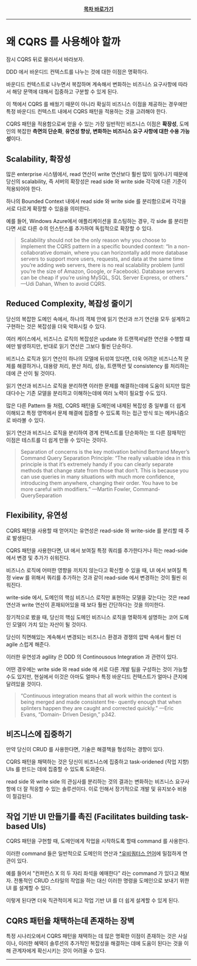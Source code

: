 <div align="center">

#### [목차 바로가기](https://github.com/dhslrl321/cqrs-journey-guide-korean/blob/master/Table%20of%20Contents.md)

</div>

---

# 왜 CQRS 를 사용해야 할까

잠시 CQRS 뒤로 물러서서 바라보자.

DDD 에서 바운디드 컨텍스트를 나누는 것에 대한 이점은 명확하다.

바운디드 컨텍스트로 나누면서 복잡하며 계속해서 변화하는 비즈니스 요구사항에 따라서 해당 문맥에 대해서 집중하고 구분할 수 있게 된다.

이 책에서 CQRS 를 배웠기 때문이 아니라 확실히 비즈니스 이점을 제공하는 경우에만 특정 바운디드 컨텍스트 내에서 CQRS 패턴을 적용하는 것을 고려해야 한다.

CQRS 패턴을 적용함으로써 얻을 수 있는 가장 일반적인 비즈니스 이점은 **확장성**, 도메인의 복잡한 **측면의 단순화**, **유연성 향상, 변화하는 비즈니스 요구 사항에 대한 수용 가능성**이다.

## Scalability, 확장성

많은 enterprise 시스템에서, read 연산이 write 연산보다 훨씬 많이 일어나기 때문에 당신의 scalability, 즉 서버의 확장성은 read side 와 write side 각각에 다른 기준이 적용되어야 한다.

하나의 Bounded Context 내에서 read side 와 write side 를 분리함으로써 각각을 서로 다르게 확장할 수 있음을 의미한다.

예를 들어, Windows Azure에서 애플리케이션을 호스팅하는 경우, 각 side 를 분리한다면 서로 다른 수의 인스턴스를 추가하여 독립적으로 확장할 수 있다.

> Scalability should not be the only reason why you choose to implement the CQRS pattern in a specific bounded context: “In a non-collaborative domain, where you can horizontally add more database servers to support more users, requests, and data at the same time you’re adding web servers, there is no real scalability problem (until you’re the size of Amazon, Google, or Facebook). Database servers can be cheap if you’re using MySQL, SQL Server Express, or others.” —Udi Dahan, When to avoid CQRS.

## Reduced Complexity, 복잡성 줄이기

당신의 복잡한 도메인 속에서, 하나의 객체 안에 읽기 연산과 쓰기 연산을 모두 설계하고 구현하는 것은 복잡성을 더욱 악화시킬 수 있다.

여러 케이스에서, 비즈니스 로직의 복잡성은 update 와 트랜잭셔널한 연산을 수행할 떄에만 발생하지만, 반대로 읽기 연산은 그보다 훨씬 단순하다.

비즈니스 로직과 읽기 연산이 하나의 모델에 뒤섞여 있다면, 더욱 어려운 비즈니스적 문제를 해결하거나, 대용량 처리, 분산 처리, 성능, 트랜잭션 및 consistency 를 처리하는 데에 큰 산이 될 것이다.

읽기 연산과 비즈니스 로직을 분리하면 이러한 문제를 해결하는데에 도움이 되지만 많은 대다수는 기존 모델을 분리하고 이해하는데에 여러 노력이 필요할 수도 있다.

많은 다른 Pattern 들 처럼, CQRS 패턴을 도메인에 내제된 복잡성 중 일부를 더 쉽게 이해되고 특정 영역에서 문제 해결에 집중할 수 있도록 하는 접근 방식 또는 메커니즘으로 바라볼 수 있다.

읽기 연산과 비즈니스 로직을 분리하여 경계 컨텍스트를 단순화하는 또 다른 잠재적인 이점은 테스트를 더 쉽게 만들 수 있다는 것이다.

> Separation of concerns is the key motivation behind Bertrand Meyer’s Command Query Separation Principle: “The really valuable idea in this principle is that it’s extremely handy if you can clearly separate methods that change state from those that don’t. This is because you can use queries in many situations with much more confidence, introducing them anywhere, changing their order. You have to be more careful with modifiers.”
> —Martin Fowler, Command- QuerySeparation

## Flexibility, 유연성

CQRS 패턴을 사용할 때 얻어지는 유연성은 read-side 와 write-side 를 분리할 때 주로 발생된다.

CQRS 패턴을 사용한다면, UI 에서 보여질 특정 쿼리를 추가한다거나 하는 read-side 에서 변경 및 추가가 쉬워진다.

비즈니스 로직에 어떠한 영향을 끼치지 않는다고 확신할 수 있을 때, UI 에서 보여질 특정 view 를 위해서 쿼리를 추가하는 것과 같이 read-side 에서 변경하는 것이 훨씬 쉬워진다.

write-side 에서, 도메인의 핵심 비즈니스 로직만 표현하는 모델을 갖는다는 것은 read 연산과 write 연산이 혼재되어있을 때 보다 훨씬 간단하다는 것을 의미한다.

장기적으로 봤을 때, 당신의 핵심 도메인 비즈니스 로직을 명확하게 설명하는 코어 도메인 모델이 가치 있는 자산이 될 것이다.

당신이 직면해있는 계속해서 변경되는 비즈니스 환경과 경쟁의 압박 속에서 훨씬 더 agile 스럽게 해준다.

이러한 유연성과 agility 은 DDD 의 Continousous Integration 과 관련이 있다.

어떤 경우에는 write side 와 read side 에 서로 다른 개발 팀을 구성하는 것이 가능할 수도 있지만, 현실에서 이것은 아마도 얼마나 특정 바운디드 컨텍스트가 얼마나 큰지에 달려있을 것이다.

> “Continuous integration means that all work within the context is being merged and made consistent fre- quently enough that when splinters happen they are caught and corrected quickly.” —Eric Evans, “Domain- Driven Design,” p342.

## 비즈니스에 집중하기

만약 당신이 CRUD 를 사용한다면, 기술은 해결책을 형성하는 경향이 있다.

CQRS 패턴을 채택하는 것은 당신이 비즈니스에 집중하고 task-oridened (작업 지향) UIs 를 만드는 데에 집중할 수 있도록 도와준다.

read side 와 write side 의 관심사를 분리하는 것의 결과는 변화하는 비즈니스 요구사항에 더 잘 적응할 수 있는 솔루션이다. 이로 인해서 장기적으로 개발 및 유지보수 비용이 절감된다.

## 작업 기반 UI 만들기를 촉진 (Facilitates building task-based UIs)

CQRS 패턴을 구현할 때, 도메인에게 작업을 시작하도록 할때 command 를 사용한다.

이러한 command 들은 일반적으로 도메인의 연산과 [\*유비쿼터스 언어](https://github.com/dhslrl321/cqrs-journey-guide-korean/blob/master/terms/Ubiquitous%20Language.md)에 밀접하게 연관이 있다.

예를 들어서 "컨퍼런스 X 의 두 자리 좌석을 예매한다" 라는 command 가 있다고 해보자. 전통적인 CRUD 스타일의 작업을 하는 대신 이러한 명령을 도메인으로 보내기 위한 UI 를 설계할 수 있다.

이렇게 된다면 더욱 직관적이게 되고 작업 기반 UI 를 더 쉽게 설계할 수 있게 된다.

## CQRS 패턴을 채택하는데 존재하는 장벽

특정 시나리오에서 CQRS 패턴을 채택하는 데 많은 명확한 이점이 존재하는 것은 사실이나, 이러한 혜택이 솔루션의 추가적인 복잡성을 해결하는 데에 도움이 된다는 것을 이해 관계자에게 확신시키는 것이 어려울 수 있다.

---
